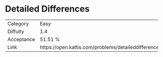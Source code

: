 # Detailed Differences

<table>
    <tr>
        <td>Category</td>
        <td>Easy</td>
    </tr>
    <tr>
        <td>Diffulty</td>
        <td>1.4</td>
    </tr>
    <tr>
        <td>Acceptance</td>
        <td>51.51 %</td>
    </tr>
    <tr>
        <td>Link</td>
        <td>https://open.kattis.com/problems/detaileddifferences</td>
    </tr>
</table>